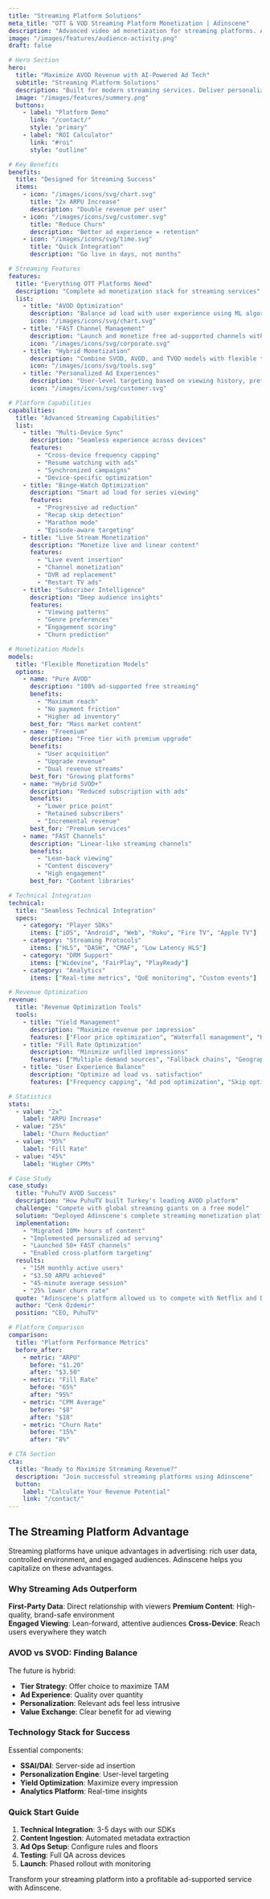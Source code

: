 ```yaml
---
title: "Streaming Platform Solutions"
meta_title: "OTT & VOD Streaming Platform Monetization | Adinscene"
description: "Advanced video ad monetization for streaming platforms. AVOD, FAST channels, and hybrid models with AI-powered optimization for OTT services."
image: "/images/features/audience-activity.png"
draft: false

# Hero Section
hero:
  title: "Maximize AVOD Revenue with AI-Powered Ad Tech"
  subtitle: "Streaming Platform Solutions"
  description: "Built for modern streaming services. Deliver personalized ad experiences that viewers tolerate and advertisers love, while maximizing your revenue per user."
  image: "/images/features/summery.png"
  buttons:
    - label: "Platform Demo"
      link: "/contact/"
      style: "primary"
    - label: "ROI Calculator"
      link: "#roi"
      style: "outline"

# Key Benefits
benefits:
  title: "Designed for Streaming Success"
  items:
    - icon: "/images/icons/svg/chart.svg"
      title: "2x ARPU Increase"
      description: "Double revenue per user"
    - icon: "/images/icons/svg/customer.svg"
      title: "Reduce Churn"
      description: "Better ad experience = retention"
    - icon: "/images/icons/svg/time.svg"
      title: "Quick Integration"
      description: "Go live in days, not months"

# Streaming Features
features:
  title: "Everything OTT Platforms Need"
  description: "Complete ad monetization stack for streaming services"
  list:
    - title: "AVOD Optimization"
      description: "Balance ad load with user experience using ML algorithms that predict optimal frequency and placement."
      icon: "/images/icons/svg/chart.svg"
    - title: "FAST Channel Management"
      description: "Launch and monetize free ad-supported channels with automated scheduling and dynamic insertion."
      icon: "/images/icons/svg/corporate.svg"
    - title: "Hybrid Monetization"
      description: "Combine SVOD, AVOD, and TVOD models with flexible tier management and upgrade paths."
      icon: "/images/icons/svg/tools.svg"
    - title: "Personalized Ad Experiences"
      description: "User-level targeting based on viewing history, preferences, and behavioral patterns."
      icon: "/images/icons/svg/customer.svg"

# Platform Capabilities
capabilities:
  title: "Advanced Streaming Capabilities"
  list:
    - title: "Multi-Device Sync"
      description: "Seamless experience across devices"
      features:
        - "Cross-device frequency capping"
        - "Resume watching with ads"
        - "Synchronized campaigns"
        - "Device-specific optimization"
    - title: "Binge-Watch Optimization"
      description: "Smart ad load for series viewing"
      features:
        - "Progressive ad reduction"
        - "Recap skip detection"
        - "Marathon mode"
        - "Episode-aware targeting"
    - title: "Live Stream Monetization"
      description: "Monetize live and linear content"
      features:
        - "Live event insertion"
        - "Channel monetization"
        - "DVR ad replacement"
        - "Restart TV ads"
    - title: "Subscriber Intelligence"
      description: "Deep audience insights"
      features:
        - "Viewing patterns"
        - "Genre preferences"
        - "Engagement scoring"
        - "Churn prediction"

# Monetization Models
models:
  title: "Flexible Monetization Models"
  options:
    - name: "Pure AVOD"
      description: "100% ad-supported free streaming"
      benefits:
        - "Maximum reach"
        - "No payment friction"
        - "Higher ad inventory"
      best_for: "Mass market content"
    - name: "Freemium"
      description: "Free tier with premium upgrade"
      benefits:
        - "User acquisition"
        - "Upgrade revenue"
        - "Dual revenue streams"
      best_for: "Growing platforms"
    - name: "Hybrid SVOD+"
      description: "Reduced subscription with ads"
      benefits:
        - "Lower price point"
        - "Retained subscribers"
        - "Incremental revenue"
      best_for: "Premium services"
    - name: "FAST Channels"
      description: "Linear-like streaming channels"
      benefits:
        - "Lean-back viewing"
        - "Content discovery"
        - "High engagement"
      best_for: "Content libraries"

# Technical Integration
technical:
  title: "Seamless Technical Integration"
  specs:
    - category: "Player SDKs"
      items: ["iOS", "Android", "Web", "Roku", "Fire TV", "Apple TV"]
    - category: "Streaming Protocols"
      items: ["HLS", "DASH", "CMAF", "Low Latency HLS"]
    - category: "DRM Support"
      items: ["Widevine", "FairPlay", "PlayReady"]
    - category: "Analytics"
      items: ["Real-time metrics", "QoE monitoring", "Custom events"]

# Revenue Optimization
revenue:
  title: "Revenue Optimization Tools"
  tools:
    - title: "Yield Management"
      description: "Maximize revenue per impression"
      features: ["Floor price optimization", "Waterfall management", "Header bidding"]
    - title: "Fill Rate Optimization"
      description: "Minimize unfilled impressions"
      features: ["Multiple demand sources", "Fallback chains", "Geographic optimization"]
    - title: "User Experience Balance"
      description: "Optimize ad load vs. satisfaction"
      features: ["Frequency capping", "Ad pod optimization", "Skip options"]

# Statistics
stats:
  - value: "2x"
    label: "ARPU Increase"
  - value: "25%"
    label: "Churn Reduction"
  - value: "95%"
    label: "Fill Rate"
  - value: "45%"
    label: "Higher CPMs"

# Case Study
case_study:
  title: "PuhuTV AVOD Success"
  description: "How PuhuTV built Turkey's leading AVOD platform"
  challenge: "Compete with global streaming giants on a free model"
  solution: "Deployed Adinscene's complete streaming monetization platform"
  implementation:
    - "Migrated 10M+ hours of content"
    - "Implemented personalized ad serving"
    - "Launched 50+ FAST channels"
    - "Enabled cross-platform targeting"
  results:
    - "15M monthly active users"
    - "$3.50 ARPU achieved"
    - "45-minute average session"
    - "25% lower churn rate"
  quote: "Adinscene's platform allowed us to compete with Netflix and Disney+ by offering free, ad-supported premium content profitably."
  author: "Cenk Özdemir"
  position: "CEO, PuhuTV"

# Platform Comparison
comparison:
  title: "Platform Performance Metrics"
  before_after:
    - metric: "ARPU"
      before: "$1.20"
      after: "$3.50"
    - metric: "Fill Rate"
      before: "65%"
      after: "95%"
    - metric: "CPM Average"
      before: "$8"
      after: "$18"
    - metric: "Churn Rate"
      before: "15%"
      after: "8%"

# CTA Section
cta:
  title: "Ready to Maximize Streaming Revenue?"
  description: "Join successful streaming platforms using Adinscene"
  button:
    label: "Calculate Your Revenue Potential"
    link: "/contact/"
---
```


## The Streaming Platform Advantage

Streaming platforms have unique advantages in advertising: rich user data, controlled environment, and engaged audiences. Adinscene helps you capitalize on these advantages.

### Why Streaming Ads Outperform

**First-Party Data**: Direct relationship with viewers
**Premium Content**: High-quality, brand-safe environment  
**Engaged Viewing**: Lean-forward, attentive audiences
**Cross-Device**: Reach users everywhere they watch

### AVOD vs SVOD: Finding Balance

The future is hybrid:
- **Tier Strategy**: Offer choice to maximize TAM
- **Ad Experience**: Quality over quantity
- **Personalization**: Relevant ads feel less intrusive
- **Value Exchange**: Clear benefit for ad viewing

### Technology Stack for Success

Essential components:
- **SSAI/DAI**: Server-side ad insertion
- **Personalization Engine**: User-level targeting
- **Yield Optimization**: Maximize every impression
- **Analytics Platform**: Real-time insights

### Quick Start Guide

1. **Technical Integration**: 3-5 days with our SDKs
2. **Content Ingestion**: Automated metadata extraction
3. **Ad Ops Setup**: Configure rules and floors
4. **Testing**: Full QA across devices
5. **Launch**: Phased rollout with monitoring

Transform your streaming platform into a profitable ad-supported service with Adinscene.